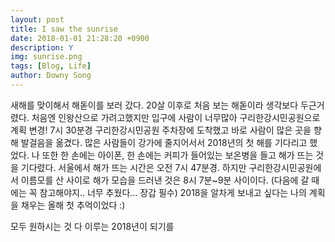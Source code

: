 ```yaml
---
layout: post
title: I saw the sunrise
date: 2018-01-01 21:28:20 +0900
description: Y
img: sunrise.png
tags: [Blog, Life]
author: Downy Song
---
```

새해를 맞이해서 해돋이를 보러 갔다.
20살 이후로 처음 보는 해돋이라 생각보다 두근거렸다.
처음엔 인왕산으로 가려고했지만 입구에 사람이 너무많아 구리한강시민공원으로 계획 변경!
7시 30분경 구리한강시민공원 주차장에 도착했고
바로 사람이 많은 곳을 향해 발걸음을 옮겼다.
많은 사람들이 강가에 줄지어서서 2018년의 첫 해를 기다리고 했었다.
나 또한 한 손에는 아이폰, 한 손에는 커피가 들어있는 보온병을 들고 해가 뜨는 것을 기다렸다.
서울에서 해가 뜨는 시간은 오전 7시 47분경.
하지만 구리한강시민공원에서 이름모를 산 사이로 해가 모습을 드러낸 것은 8시 7분~9분 사이이다. (다음에 갈 때에는 꼭 참고해야지.. 너무 추웠다... 장갑 필수)
2018을 알차게 보내고 싶다는 나의 계획을 채우는 올해 첫 추억이었다 :)

모두 원하시는 것 다 이루는 2018년이 되기를